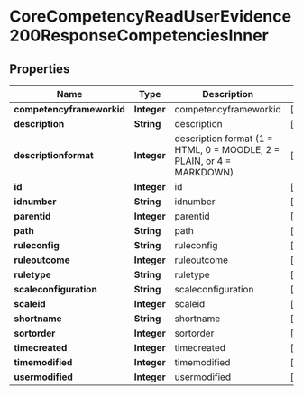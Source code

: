 

# CoreCompetencyReadUserEvidence200ResponseCompetenciesInner


## Properties

| Name | Type | Description | Notes |
|------------ | ------------- | ------------- | -------------|
|**competencyframeworkid** | **Integer** | competencyframeworkid |  [optional] |
|**description** | **String** | description |  [optional] |
|**descriptionformat** | **Integer** | description format (1 &#x3D; HTML, 0 &#x3D; MOODLE, 2 &#x3D; PLAIN, or 4 &#x3D; MARKDOWN) |  [optional] |
|**id** | **Integer** | id |  [optional] |
|**idnumber** | **String** | idnumber |  [optional] |
|**parentid** | **Integer** | parentid |  [optional] |
|**path** | **String** | path |  [optional] |
|**ruleconfig** | **String** | ruleconfig |  [optional] |
|**ruleoutcome** | **Integer** | ruleoutcome |  [optional] |
|**ruletype** | **String** | ruletype |  [optional] |
|**scaleconfiguration** | **String** | scaleconfiguration |  [optional] |
|**scaleid** | **Integer** | scaleid |  [optional] |
|**shortname** | **String** | shortname |  [optional] |
|**sortorder** | **Integer** | sortorder |  [optional] |
|**timecreated** | **Integer** | timecreated |  [optional] |
|**timemodified** | **Integer** | timemodified |  [optional] |
|**usermodified** | **Integer** | usermodified |  [optional] |



